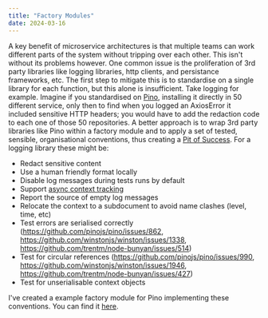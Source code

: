 ```yaml
---
title: "Factory Modules"
date: 2024-03-16
---
```


A key benefit of microservice architectures is that multiple teams can work different parts of the system without tripping over each other. This isn't without its problems however. One common issue is the proliferation of 3rd party libraries like logging libraries, http clients, and persistance frameworks, etc. The first step to mitigate this is to standardise on a single library for each function, but this alone is insufficient. Take logging for example. Imagine if you standardised on [Pino](https://github.com/pinojs/pino), installing it directly in 50 different service, only then to find when you logged an AxiosError it included sensitive HTTP headers; you would have to add the redaction code to each one of those 50 repositories. A better approach is to wrap 3rd party libraries like Pino within a factory module and to apply a set of tested, sensible, organisational conventions, thus creating a [Pit of Success](https://learn.microsoft.com/en-us/archive/blogs/brada/the-pit-of-success). For a logging library these might be:

- Redact sensitive content
- Use a human friendly format locally
- Disable log messages during tests runs by default
- Support [async context tracking](https://nodejs.org/api/async_context.html)
- Report the source of empty log messages
- Relocate the context to a subdocument to avoid name clashes (level, time, etc)
- Test errors are serialised correctly (https://github.com/pinojs/pino/issues/862, https://github.com/winstonjs/winston/issues/1338, https://github.com/trentm/node-bunyan/issues/514)
- Test for circular references (https://github.com/pinojs/pino/issues/990, https://github.com/winstonjs/winston/issues/1946, https://github.com/trentm/node-bunyan/issues/427)
- Test for unserialisable context objects

I've created a example factory module for Pino implementing these conventions. You can find it [here](https://github.com/cressie176/module-acme-logging).
